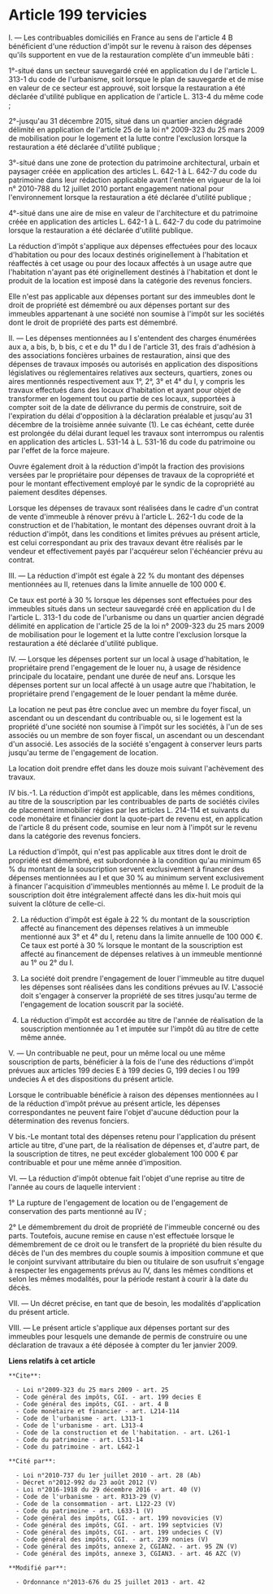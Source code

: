 # Article 199 tervicies

I. ― Les contribuables domiciliés en France au sens de l'article 4 B bénéficient d'une réduction d'impôt sur le revenu à
raison des dépenses qu'ils supportent en vue de la restauration complète d'un immeuble bâti : 

1°-situé dans un secteur sauvegardé créé en application du I de l'article L. 313-1 du code de l'urbanisme, soit lorsque le
plan de sauvegarde et de mise en valeur de ce secteur est approuvé, soit lorsque la restauration a été déclarée d'utilité
publique en application de l'article L. 313-4 du même code ; 

2°-jusqu'au 31 décembre 2015, situé dans un quartier ancien dégradé délimité en application de l'article 25 de la loi n°
2009-323 du 25 mars 2009 de mobilisation pour le logement et la lutte contre l'exclusion lorsque la restauration a été
déclarée d'utilité publique ; 

3°-situé dans une zone de protection du patrimoine architectural, urbain et paysager créée en application des articles L.
642-1 à L. 642-7 du code du patrimoine dans leur rédaction applicable avant l'entrée en vigueur de la loi n° 2010-788 du 12
juillet 2010 portant engagement national pour l'environnement lorsque la restauration a été déclarée d'utilité publique ; 

4°-situé dans une aire de mise en valeur de l'architecture et du patrimoine créée en application des articles L. 642-1 à L.
642-7 du code du patrimoine lorsque la restauration a été déclarée d'utilité publique. 

La réduction d'impôt s'applique aux dépenses effectuées pour des locaux d'habitation ou pour des locaux destinés
originellement à l'habitation et réaffectés à cet usage ou pour des locaux affectés à un usage autre que l'habitation n'ayant
pas été originellement destinés à l'habitation et dont le produit de la location est imposé dans la catégorie des revenus
fonciers. 

Elle n'est pas applicable aux dépenses portant sur des immeubles dont le droit de propriété est démembré ou aux dépenses
portant sur des immeubles appartenant à une société non soumise à l'impôt sur les sociétés dont le droit de propriété des
parts est démembré. 

II. ― Les dépenses mentionnées au I s'entendent des charges énumérées aux a, a bis, b, b bis, c et e du 1° du I de l'article
31, des frais d'adhésion à des associations foncières urbaines de restauration, ainsi que des dépenses de travaux imposés ou
autorisés en application des dispositions législatives ou réglementaires relatives aux secteurs, quartiers, zones ou aires
mentionnés respectivement aux 1°, 2°, 3° et 4° du I, y compris les travaux effectués dans des locaux d'habitation et ayant
pour objet de transformer en logement tout ou partie de ces locaux, supportées à compter soit de la date de délivrance du
permis de construire, soit de l'expiration du délai d'opposition à la déclaration préalable et jusqu'au 31 décembre de la
troisième année suivante (1). Le cas échéant, cette durée est prolongée du délai durant lequel les travaux sont interrompus
ou ralentis en application des articles L. 531-14 à L. 531-16 du code du patrimoine ou par l'effet de la force majeure. 

Ouvre également droit à la réduction d'impôt la fraction des provisions versées par le propriétaire pour dépenses de travaux
de la copropriété et pour le montant effectivement employé par le syndic de la copropriété au paiement desdites dépenses. 

Lorsque les dépenses de travaux sont réalisées dans le cadre d'un contrat de vente d'immeuble à rénover prévu à l'article L.
262-1 du code de la construction et de l'habitation, le montant des dépenses ouvrant droit à la réduction d'impôt, dans les
conditions et limites prévues au présent article, est celui correspondant au prix des travaux devant être réalisés par le
vendeur et effectivement payés par l'acquéreur selon l'échéancier prévu au contrat. 

III. ― La réduction d'impôt est égale à 22 % du montant des dépenses mentionnées au II, retenues dans la limite annuelle de
100 000 €. 

Ce taux est porté à 30 % lorsque les dépenses sont effectuées pour des immeubles situés dans un secteur sauvegardé créé en
application du I de l'article L. 313-1 du code de l'urbanisme ou dans un quartier ancien dégradé délimité en application de
l'article 25 de la loi n° 2009-323 du 25 mars 2009 de mobilisation pour le logement et la lutte contre l'exclusion lorsque la
restauration a été déclarée d'utilité publique. 

IV. ― Lorsque les dépenses portent sur un local à usage d'habitation, le propriétaire prend l'engagement de le louer nu, à
usage de résidence principale du locataire, pendant une durée de neuf ans. Lorsque les dépenses portent sur un local affecté
à un usage autre que l'habitation, le propriétaire prend l'engagement de le louer pendant la même durée. 

La location ne peut pas être conclue avec un membre du foyer fiscal, un ascendant ou un descendant du contribuable ou, si le
logement est la propriété d'une société non soumise à l'impôt sur les sociétés, à l'un de ses associés ou un membre de son
foyer fiscal, un ascendant ou un descendant d'un associé. Les associés de la société s'engagent à conserver leurs parts
jusqu'au terme de l'engagement de location. 

La location doit prendre effet dans les douze mois suivant l'achèvement des travaux. 

IV bis.-1. La réduction d'impôt est applicable, dans les mêmes conditions, au titre de la souscription par les contribuables
de parts de sociétés civiles de placement immobilier régies par les articles L. 214-114 et suivants du code monétaire et
financier dont la quote-part de revenu est, en application de l'article 8 du présent code, soumise en leur nom à l'impôt sur
le revenu dans la catégorie des revenus fonciers. 

La réduction d'impôt, qui n'est pas applicable aux titres dont le droit de propriété est démembré, est subordonnée à la
condition qu'au minimum 65 % du montant de la souscription servent exclusivement à financer des dépenses mentionnées au I et
que 30 % au minimum servent exclusivement à financer l'acquisition d'immeubles mentionnés au même I. Le produit de la
souscription doit être intégralement affecté dans les dix-huit mois qui suivent la clôture de celle-ci. 

2. La réduction d'impôt est égale à 22 % du montant de la souscription affecté au financement des dépenses relatives à un
immeuble mentionné aux 3° et 4° du I, retenu dans la limite annuelle de 100 000 €. Ce taux est porté à 30 % lorsque le
montant de la souscription est affecté au financement de dépenses relatives à un immeuble mentionné au 1° ou 2° du I. 

3. La société doit prendre l'engagement de louer l'immeuble au titre duquel les dépenses sont réalisées dans les conditions
prévues au IV. L'associé doit s'engager à conserver la propriété de ses titres jusqu'au terme de l'engagement de location
souscrit par la société. 

4. La réduction d'impôt est accordée au titre de l'année de réalisation de la souscription mentionnée au 1 et imputée sur
l'impôt dû au titre de cette même année. 

V. ― Un contribuable ne peut, pour un même local ou une même souscription de parts, bénéficier à la fois de l'une des
réductions d'impôt prévues aux articles 199 decies E à 199 decies G, 199 decies I ou 199 undecies A et des dispositions du
présent article. 

Lorsque le contribuable bénéficie à raison des dépenses mentionnées au I de la réduction d'impôt prévue au présent article,
les dépenses correspondantes ne peuvent faire l'objet d'aucune déduction pour la détermination des revenus fonciers. 

V bis.-Le montant total des dépenses retenu pour l'application du présent article au titre, d'une part, de la réalisation de
dépenses et, d'autre part, de la souscription de titres, ne peut excéder globalement 100 000 € par contribuable et pour une
même année d'imposition. 

VI. ― La réduction d'impôt obtenue fait l'objet d'une reprise au titre de l'année au cours de laquelle intervient : 

1° La rupture de l'engagement de location ou de l'engagement de conservation des parts mentionné au IV ; 

2° Le démembrement du droit de propriété de l'immeuble concerné ou des parts. Toutefois, aucune remise en cause n'est
effectuée lorsque le démembrement de ce droit ou le transfert de la propriété du bien résulte du décès de l'un des membres du
couple soumis à imposition commune et que le conjoint survivant attributaire du bien ou titulaire de son usufruit s'engage à
respecter les engagements prévus au IV, dans les mêmes conditions et selon les mêmes modalités, pour la période restant à
courir à la date du décès. 

VII. ― Un décret précise, en tant que de besoin, les modalités d'application du présent article. 

VIII. ― Le présent article s'applique aux dépenses portant sur des immeubles pour lesquels une demande de permis de
construire ou une déclaration de travaux a été déposée à compter du 1er janvier 2009.

**Liens relatifs à cet article**

	**Cite**:

	  - Loi n°2009-323 du 25 mars 2009 - art. 25
	  - Code général des impôts, CGI. - art. 199 decies E
	  - Code général des impôts, CGI. - art. 4 B
	  - Code monétaire et financier - art. L214-114
	  - Code de l'urbanisme - art. L313-1
	  - Code de l'urbanisme - art. L313-4
	  - Code de la construction et de l'habitation. - art. L261-1
	  - Code du patrimoine - art. L531-14
	  - Code du patrimoine - art. L642-1

	**Cité par**:

	  - Loi n°2010-737 du 1er juillet 2010 - art. 28 (Ab)
	  - Décret n°2012-992 du 23 août 2012 (V)
	  - Loi n°2016-1918 du 29 décembre 2016 - art. 40 (V)
	  - Code de l'urbanisme - art. R313-29 (V)
	  - Code de la consommation - art. L122-23 (V)
	  - Code du patrimoine - art. L633-1 (V)
	  - Code général des impôts, CGI. - art. 199 novovicies (V)
	  - Code général des impôts, CGI. - art. 199 septvicies (V)
	  - Code général des impôts, CGI. - art. 199 undecies C (V)
	  - Code général des impôts, CGI. - art. 239 nonies (V)
	  - Code général des impôts, annexe 2, CGIAN2. - art. 95 ZN (V)
	  - Code général des impôts, annexe 3, CGIAN3. - art. 46 AZC (V)

	**Modifié par**:

	  - Ordonnance n°2013-676 du 25 juillet 2013 - art. 42
